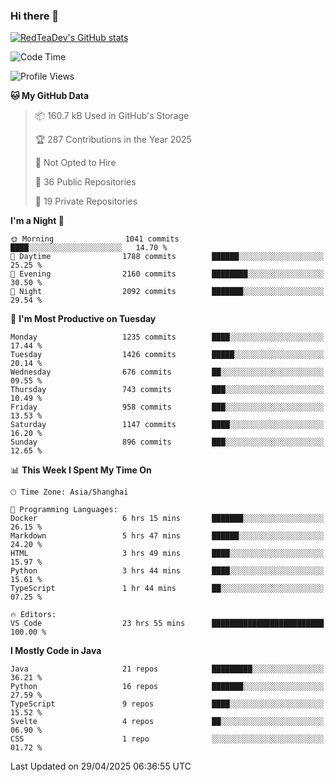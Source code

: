 ### Hi there 👋

<!--
**RedTeaDev/RedTeaDev** is a ✨ _special_ ✨ repository because its `README.md` (this file) appears on your GitHub profile.

Here are some ideas to get you started:

- 🔭 I’m currently working on ...
- 🌱 I’m currently learning ...
- 👯 I’m looking to collaborate on ...
- 🤔 I’m looking for help with ...
- 💬 Ask me about ...
- 📫 How to reach me: ...
- 😄 Pronouns: ...
- ⚡ Fun fact: ...
-->

<!--
[![wakatime](https://wakatime.com/badge/user/6b101ed0-04c0-4490-9283-eb61f2efff96.svg)](https://wakatime.com/@6b101ed0-04c0-4490-9283-eb61f2efff96)
!-->

[![RedTeaDev's GitHub stats](https://github-readme-stats.vercel.app/api?username=RedTeaDev\&include_all_commits=true)](https://github.com/anuraghazra/github-readme-stats)
<!--
[![willianrod's wakatime stats](https://github-readme-stats.vercel.app/api/wakatime?username=RedTeaDev)](https://github.com/anuraghazra/github-readme-stats)
!-->
<!--START_SECTION:waka-->
![Code Time](http://img.shields.io/badge/Code%20Time-3%2C166%20hrs%201%20min-blue)

![Profile Views](http://img.shields.io/badge/Profile%20Views-0-blue)

**🐱 My GitHub Data** 

> 📦 160.7 kB Used in GitHub's Storage 
 > 
> 🏆 287 Contributions in the Year 2025
 > 
> 🚫 Not Opted to Hire
 > 
> 📜 36 Public Repositories 
 > 
> 🔑 19 Private Repositories 
 > 
**I'm a Night 🦉** 

```text
🌞 Morning                1041 commits        ████░░░░░░░░░░░░░░░░░░░░░   14.70 % 
🌆 Daytime                1788 commits        ██████░░░░░░░░░░░░░░░░░░░   25.25 % 
🌃 Evening                2160 commits        ████████░░░░░░░░░░░░░░░░░   30.50 % 
🌙 Night                  2092 commits        ███████░░░░░░░░░░░░░░░░░░   29.54 % 
```
📅 **I'm Most Productive on Tuesday** 

```text
Monday                   1235 commits        ████░░░░░░░░░░░░░░░░░░░░░   17.44 % 
Tuesday                  1426 commits        █████░░░░░░░░░░░░░░░░░░░░   20.14 % 
Wednesday                676 commits         ██░░░░░░░░░░░░░░░░░░░░░░░   09.55 % 
Thursday                 743 commits         ███░░░░░░░░░░░░░░░░░░░░░░   10.49 % 
Friday                   958 commits         ███░░░░░░░░░░░░░░░░░░░░░░   13.53 % 
Saturday                 1147 commits        ████░░░░░░░░░░░░░░░░░░░░░   16.20 % 
Sunday                   896 commits         ███░░░░░░░░░░░░░░░░░░░░░░   12.65 % 
```


📊 **This Week I Spent My Time On** 

```text
🕑︎ Time Zone: Asia/Shanghai

💬 Programming Languages: 
Docker                   6 hrs 15 mins       ███████░░░░░░░░░░░░░░░░░░   26.15 % 
Markdown                 5 hrs 47 mins       ██████░░░░░░░░░░░░░░░░░░░   24.20 % 
HTML                     3 hrs 49 mins       ████░░░░░░░░░░░░░░░░░░░░░   15.97 % 
Python                   3 hrs 44 mins       ████░░░░░░░░░░░░░░░░░░░░░   15.61 % 
TypeScript               1 hr 44 mins        ██░░░░░░░░░░░░░░░░░░░░░░░   07.25 % 

🔥 Editors: 
VS Code                  23 hrs 55 mins      █████████████████████████   100.00 % 
```

**I Mostly Code in Java** 

```text
Java                     21 repos            █████████░░░░░░░░░░░░░░░░   36.21 % 
Python                   16 repos            ███████░░░░░░░░░░░░░░░░░░   27.59 % 
TypeScript               9 repos             ████░░░░░░░░░░░░░░░░░░░░░   15.52 % 
Svelte                   4 repos             ██░░░░░░░░░░░░░░░░░░░░░░░   06.90 % 
CSS                      1 repo              ░░░░░░░░░░░░░░░░░░░░░░░░░   01.72 % 
```




 Last Updated on 29/04/2025 06:36:55 UTC
<!--END_SECTION:waka-->


